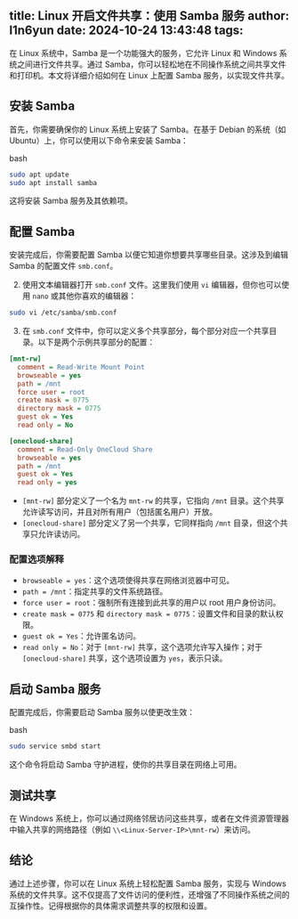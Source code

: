 title: Linux 开启文件共享：使用 Samba 服务
author: l1n6yun
date: 2024-10-24 13:43:48
tags:
---
在 Linux 系统中，Samba 是一个功能强大的服务，它允许 Linux 和 Windows 系统之间进行文件共享。通过 Samba，你可以轻松地在不同操作系统之间共享文件和打印机。本文将详细介绍如何在 Linux 上配置 Samba 服务，以实现文件共享。

## 安装 Samba

首先，你需要确保你的 Linux 系统上安装了 Samba。在基于 Debian 的系统（如 Ubuntu）上，你可以使用以下命令来安装 Samba：

bash

```bash
sudo apt update
sudo apt install samba
```

这将安装 Samba 服务及其依赖项。

## 配置 Samba

安装完成后，你需要配置 Samba 以便它知道你想要共享哪些目录。这涉及到编辑 Samba 的配置文件 `smb.conf`。

2.  使用文本编辑器打开 `smb.conf` 文件。这里我们使用 `vi` 编辑器，但你也可以使用 `nano` 或其他你喜欢的编辑器：

```bash
sudo vi /etc/samba/smb.conf
```

3.  在 `smb.conf` 文件中，你可以定义多个共享部分，每个部分对应一个共享目录。以下是两个示例共享部分的配置：

```ini
[mnt-rw]
  comment = Read-Write Mount Point
  browseable = yes
  path = /mnt
  force user = root
  create mask = 0775
  directory mask = 0775
  guest ok = Yes
  read only = No

[onecloud-share]
  comment = Read-Only OneCloud Share
  browseable = yes
  path = /mnt
  guest ok = Yes
  read only = yes
```

-   `[mnt-rw]` 部分定义了一个名为 `mnt-rw` 的共享，它指向 `/mnt` 目录。这个共享允许读写访问，并且对所有用户（包括匿名用户）开放。
-   `[onecloud-share]` 部分定义了另一个共享，它同样指向 `/mnt` 目录，但这个共享只允许读访问。

### 配置选项解释

-   `browseable = yes`：这个选项使得共享在网络浏览器中可见。
-   `path = /mnt`：指定共享的文件系统路径。
-   `force user = root`：强制所有连接到此共享的用户以 root 用户身份访问。
-   `create mask = 0775` 和 `directory mask = 0775`：设置文件和目录的默认权限。
-   `guest ok = Yes`：允许匿名访问。
-   `read only = No`：对于 `[mnt-rw]` 共享，这个选项允许写入操作；对于 `[onecloud-share]` 共享，这个选项设置为 `yes`，表示只读。

## 启动 Samba 服务

配置完成后，你需要启动 Samba 服务以使更改生效：

bash

```bash
sudo service smbd start
```

这个命令将启动 Samba 守护进程，使你的共享目录在网络上可用。

## 测试共享

在 Windows 系统上，你可以通过网络邻居访问这些共享，或者在文件资源管理器中输入共享的网络路径（例如 `\\<Linux-Server-IP>\mnt-rw`）来访问。

## 结论

通过上述步骤，你可以在 Linux 系统上轻松配置 Samba 服务，实现与 Windows 系统的文件共享。这不仅提高了文件访问的便利性，还增强了不同操作系统之间的互操作性。记得根据你的具体需求调整共享的权限和设置。